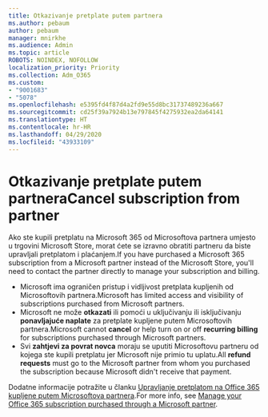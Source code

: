 ```yaml
---
title: Otkazivanje pretplate putem partnera
ms.author: pebaum
author: pebaum
manager: mnirkhe
ms.audience: Admin
ms.topic: article
ROBOTS: NOINDEX, NOFOLLOW
localization_priority: Priority
ms.collection: Adm_O365
ms.custom:
- "9001683"
- "5078"
ms.openlocfilehash: e5395fd4f87d4a2fd9e55d8bc31737489236a667
ms.sourcegitcommit: cd25f39a7924b13e797845f4275932ea2da64141
ms.translationtype: HT
ms.contentlocale: hr-HR
ms.lasthandoff: 04/29/2020
ms.locfileid: "43933109"
---
```

# <a name="cancel-subscription-from-partner"></a><span data-ttu-id="7eb7e-102">Otkazivanje pretplate putem partnera</span><span class="sxs-lookup"><span data-stu-id="7eb7e-102">Cancel subscription from partner</span></span>

<span data-ttu-id="7eb7e-103">Ako ste kupili pretplatu na Microsoft 365 od Microsoftova partnera umjesto u trgovini Microsoft Store, morat ćete se izravno obratiti partneru da biste upravljali pretplatom i plaćanjem.</span><span class="sxs-lookup"><span data-stu-id="7eb7e-103">If you have purchased a Microsoft 365 subscription from a Microsoft partner instead of the Microsoft Store, you'll need to contact the partner directly to manage your subscription and billing.</span></span>

- <span data-ttu-id="7eb7e-104">Microsoft ima ograničen pristup i vidljivost pretplata kupljenih od Microsoftovih partnera.</span><span class="sxs-lookup"><span data-stu-id="7eb7e-104">Microsoft has limited access and visibility of subscriptions purchased from Microsoft partners.</span></span> 
- <span data-ttu-id="7eb7e-105">Microsoft ne može **otkazati** ili pomoći u uključivanju ili isključivanju **ponavljajuće naplate** za pretplate kupljene putem Microsoftovih partnera.</span><span class="sxs-lookup"><span data-stu-id="7eb7e-105">Microsoft cannot **cancel** or help turn on or off **recurring billing** for subscriptions purchased through Microsoft partners.</span></span> 
- <span data-ttu-id="7eb7e-106">Svi **zahtjevi za povrat novca** moraju se uputiti Microsoftovu partneru od kojega ste kupili pretplatu jer Microsoft nije primio tu uplatu.</span><span class="sxs-lookup"><span data-stu-id="7eb7e-106">All **refund requests** must go to the Microsoft partner from whom you purchased the subscription because Microsoft didn't receive that payment.</span></span> 

<span data-ttu-id="7eb7e-107">Dodatne informacije potražite u članku [Upravljanje pretplatom na Office 365 kupljene putem Microsoftova partnera](https://support.microsoft.com/help/4230739/microsoft-account-manage-office-365-subscription-from-third-party).</span><span class="sxs-lookup"><span data-stu-id="7eb7e-107">For more info, see [Manage your Office 365 subscription purchased through a Microsoft partner](https://support.microsoft.com/help/4230739/microsoft-account-manage-office-365-subscription-from-third-party).</span></span> 
